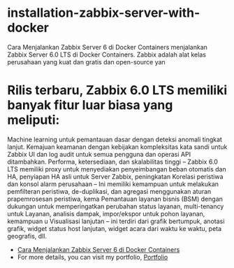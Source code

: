 # installation-zabbix-server-with-docker
Cara Menjalankan Zabbix Server 6 di Docker Containers menjalankan Zabbix Server 6.0 LTS di Docker Containers. Zabbix adalah alat kelas perusahaan yang kuat dan gratis dan open-source yan
# Rilis terbaru, Zabbix 6.0 LTS memiliki banyak fitur luar biasa yang meliputi:
Machine learning untuk pemantauan dasar dengan deteksi anomali tingkat lanjut.
Kemajuan keamanan dengan kebijakan kompleksitas kata sandi untuk Zabbix UI dan log audit untuk semua pengguna dan operasi API ditambahkan.
Performa, ketersediaan, dan skalabilitas tinggi – Zabbix 6.0 LTS memiliki proxy untuk menyediakan penyeimbangan beban otomatis dan HA, penyiapan HA asli untuk Server Zabbix, peningkatan 
Korelasi peristiwa dan konsol alarm perusahaan – Ini memiliki kemampuan untuk melakukan pemfilteran peristiwa, de-duplikasi, dan agregasi menggunakan aturan prapemrosesan peristiwa, kema
Pemantauan layanan bisnis (BSM) dengan dukungan untuk memperingatkan perubahan status layanan, multi-tenancy untuk Layanan, analisis dampak, impor/ekspor untuk pohon layanan, kemampuan u
Visualisasi lanjutan – ini terdiri dari grafik bertumpuk, anotasi grafik, widget status host lanjutan, widget acara dari waktu ke waktu, peta geografis, dll.
  
* [Cara Menjalankan Zabbix Server 6 di Docker Containers](https://marifrizkiii.github.io/documentation-project-installation/#Installation_Zabbix_Server_With_Docker)              
* For more details, you can visit my portfolio, [Portfolio](https://marifrizkiii.github.io/documentation-project-system-administrator/)
